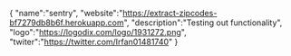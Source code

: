 { 
"name":"sentry", 
"website":"https://extract-zipcodes-bf7279db8b6f.herokuapp.com", 
"description":"Testing out functionality", 
"logo":"https://logodix.com/logo/1931272.png", 
"twiter":"https://twitter.com/Irfan01481740"
}
